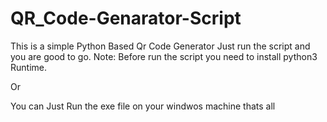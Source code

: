 # QR_Code-Genarator-Script
This is a simple Python Based Qr Code Generator
Just run the script and you are good to go.
Note: Before run the script you need to install python3 Runtime.


Or

You can Just Run the exe file on your windwos machine
thats all
